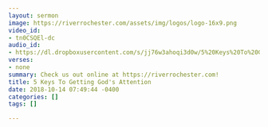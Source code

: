```yaml
---
layout: sermon
image: https://riverrochester.com/assets/img/logos/logo-16x9.png
video_id:
- tn0CSQEl-dc
audio_id:
- https://dl.dropboxusercontent.com/s/jj76w3ahoqi3d0w/5%20Keys%20To%20Getting%20God%27s%20Attention.mp3?dl=0
verses:
- none
summary: Check us out online at https://riverrochester.com!
title: 5 Keys To Getting God's Attention
date: 2018-10-14 07:49:44 -0400
categories: []
tags: []

---
```

